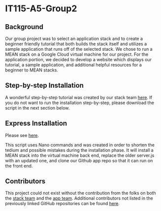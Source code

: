 # IT115-A5-Group2

## Background
Our group project was to select an application stack and to create a 
beginner friendly tutorial that both builds the stack itself and utilizes a sample application
that runs off of the selected stack. We chose to run a MEAN stack on a Google Cloud virtual machine
for our project. For the application portion, we decided to develop a website which displays our tutorial,
a sample application, and additional helpful resources for a beginner to MEAN stacks.

## Step-by-step Installation

A wonderful step-by-step tutorial was created by our stack team [here](https://docs.google.com/document/d/1_swD14V080Rwz7PP5wOtG3xWPQBiERg_CO2vP8istXE). 
If you do not want to run the installation step-by-step, please download the script in the next section below.
 
## Express Installation

Please see [here](https://github.com/Exochos/script/).

This script uses Nano commands and was created in order to shorten the tedium and possible mistakes
during the installation phase. It will install a MEAN stack into the virtual machine back end, replace the older 
server.js with an updated one, and clone our Github app repo so that it can run on the front end.

## Contributors
 
This project could not exist without the contribution from the folks on both the [stack team](https://github.com/Titane73/it115-a5-group2-stackproject/graphs/contributors) and the [app team](https://github.com/Titane73/it115-a5-g2-app/graphs/contributors).
Additional contributors not listed in the previously linked GitHub repositories can be found [here](https://titane73.github.io/it115-a5-g2-app/aboutus.html).

